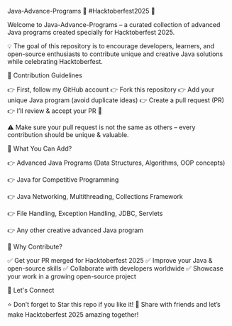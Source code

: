 Java-Advance-Programs 🚀
#Hacktoberfest2025 🎉

Welcome to Java-Advance-Programs – a curated collection of advanced Java programs created specially for Hacktoberfest 2025.

💡 The goal of this repository is to encourage developers, learners, and open-source enthusiasts to contribute unique and creative Java solutions while celebrating Hacktoberfest.

📌 Contribution Guidelines

👉 First, follow my GitHub account
👉 Fork this repository
👉 Add your unique Java program (avoid duplicate ideas)
👉 Create a pull request (PR)
👉 I’ll review & accept your PR 🎯

⚠️ Make sure your pull request is not the same as others – every contribution should be unique & valuable.

🌟 What You Can Add?

👉 Advanced Java Programs (Data Structures, Algorithms, OOP concepts)

👉 Java for Competitive Programming

👉 Java Networking, Multithreading, Collections Framework

👉 File Handling, Exception Handling, JDBC, Servlets

👉 Any other creative advanced Java program

🎯 Why Contribute?

✅ Get your PR merged for Hacktoberfest 2025
✅ Improve your Java & open-source skills
✅ Collaborate with developers worldwide
✅ Showcase your work in a growing open-source project

📢 Let's Connect

⭐ Don’t forget to Star this repo if you like it!
💬 Share with friends and let’s make Hacktoberfest 2025 amazing together!
